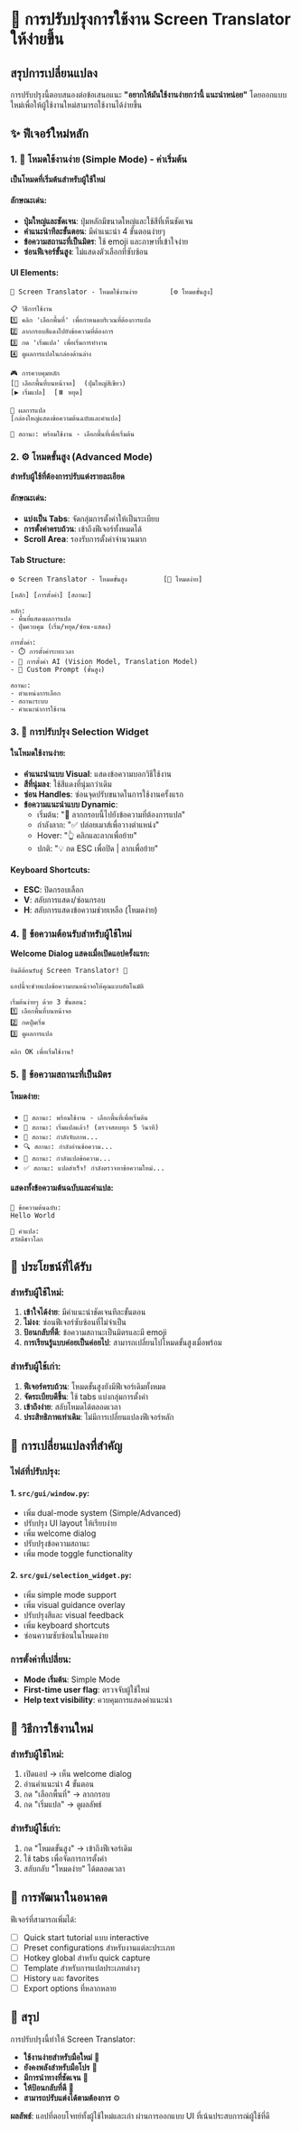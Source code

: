 # 🌟 การปรับปรุงการใช้งาน Screen Translator ให้ง่ายขึ้น

## สรุปการเปลี่ยนแปลง

การปรับปรุงนี้ตอบสนองต่อข้อเสนอแนะ **"อยากให้มันใช้งานง่ายกว่านี้ แนะนำหน่อย"** โดยออกแบบใหม่เพื่อให้ผู้ใช้งานใหม่สามารถใช้งานได้ง่ายขึ้น

## ✨ ฟีเจอร์ใหม่หลัก

### 1. 🌟 โหมดใช้งานง่าย (Simple Mode) - ค่าเริ่มต้น

**เป็นโหมดที่เริ่มต้นสำหรับผู้ใช้ใหม่**

#### ลักษณะเด่น:
- **ปุ่มใหญ่และชัดเจน**: ปุ่มหลักมีขนาดใหญ่และใช้สีที่เห็นชัดเจน
- **คำแนะนำทีละขั้นตอน**: มีคำแนะนำ 4 ขั้นตอนง่ายๆ 
- **ข้อความสถานะที่เป็นมิตร**: ใช้ emoji และภาษาที่เข้าใจง่าย
- **ซ่อนฟีเจอร์ขั้นสูง**: ไม่แสดงตัวเลือกที่ซับซ้อน

#### UI Elements:
```
🌟 Screen Translator - โหมดใช้งานง่าย        [⚙️ โหมดขั้นสูง]

📋 วิธีการใช้งาน
1️⃣ คลิก 'เลือกพื้นที่' เพื่อกำหนดบริเวณที่ต้องการแปล
2️⃣ ลากกรอบสีแดงไปยังข้อความที่ต้องการ  
3️⃣ กด 'เริ่มแปล' เพื่อเริ่มการทำงาน
4️⃣ ดูผลการแปลในกล่องด้านล่าง

🎮 การควบคุมหลัก
[📐 เลือกพื้นที่บนหน้าจอ]  (ปุ่มใหญ่สีเขียว)
[▶️ เริ่มแปล]  [⏸️ หยุด]

📄 ผลการแปล
[กล่องใหญ่แสดงข้อความต้นฉบับและคำแปล]

📍 สถานะ: พร้อมใช้งาน - เลือกพื้นที่เพื่อเริ่มต้น
```

### 2. ⚙️ โหมดขั้นสูง (Advanced Mode)

**สำหรับผู้ใช้ที่ต้องการปรับแต่งรายละเอียด**

#### ลักษณะเด่น:
- **แบ่งเป็น Tabs**: จัดกลุ่มการตั้งค่าให้เป็นระเบียบ
- **การตั้งค่าครบถ้วน**: เข้าถึงฟีเจอร์ทั้งหมดได้
- **Scroll Area**: รองรับการตั้งค่าจำนวนมาก

#### Tab Structure:
```
⚙️ Screen Translator - โหมดขั้นสูง         [🌟 โหมดง่าย]

[หลัก] [การตั้งค่า] [สถานะ]

หลัก:
- พื้นที่แสดงผลการแปล
- ปุ่มควบคุม (เริ่ม/หยุด/ซ่อน-แสดง)

การตั้งค่า:
- ⏱️ การตั้งค่าระยะเวลา
- 🤖 การตั้งค่า AI (Vision Model, Translation Model)  
- 📝 Custom Prompt (ขั้นสูง)

สถานะ:
- ตำแหน่งการเลือก
- สถานะระบบ
- คำแนะนำการใช้งาน
```

### 3. 🎯 การปรับปรุง Selection Widget

#### ในโหมดใช้งานง่าย:
- **คำแนะนำแบบ Visual**: แสดงข้อความบอกวิธีใช้งาน
- **สีที่นุ่มลง**: ใช้สีแดงที่นุ่มกว่าเดิม
- **ซ่อน Handles**: ซ่อนจุดปรับขนาดในการใช้งานครั้งแรก
- **ข้อความแนะนำแบบ Dynamic**:
  - เริ่มต้น: "🎯 ลากกรอบนี้ไปยังข้อความที่ต้องการแปล"
  - กำลังลาก: "✅ ปล่อยเมาส์เพื่อวางตำแหน่ง"
  - Hover: "👆 คลิกและลากเพื่อย้าย"
  - ปกติ: "💡 กด ESC เพื่อปิด | ลากเพื่อย้าย"

#### Keyboard Shortcuts:
- **ESC**: ปิดกรอบเลือก
- **V**: สลับการแสดง/ซ่อนกรอบ
- **H**: สลับการแสดงข้อความช่วยเหลือ (โหมดง่าย)

### 4. 💬 ข้อความต้อนรับสำหรับผู้ใช้ใหม่

**Welcome Dialog แสดงเมื่อเปิดแอปครั้งแรก:**
```
ยินดีต้อนรับสู่ Screen Translator! 🎉

แอปนี้จะช่วยแปลข้อความบนหน้าจอให้คุณแบบอัตโนมัติ

เริ่มต้นง่ายๆ ด้วย 3 ขั้นตอน:
1️⃣ เลือกพื้นที่บนหน้าจอ
2️⃣ กดปุ่มเริ่ม  
3️⃣ ดูผลการแปล

คลิก OK เพื่อเริ่มใช้งาน!
```

### 5. 📱 ข้อความสถานะที่เป็นมิตร

#### โหมดง่าย:
- `📍 สถานะ: พร้อมใช้งาน - เลือกพื้นที่เพื่อเริ่มต้น`
- `🚀 สถานะ: เริ่มแปลแล้ว! (ตรวจสอบทุก 5 วินาที)`
- `📸 สถานะ: กำลังจับภาพ...`
- `🔍 สถานะ: กำลังอ่านข้อความ...`
- `🔄 สถานะ: กำลังแปลข้อความ...`
- `✅ สถานะ: แปลสำเร็จ! กำลังตรวจหาข้อความใหม่...`

#### แสดงทั้งข้อความต้นฉบับและคำแปล:
```
📝 ข้อความต้นฉบับ:
Hello World

🔄 คำแปล:
สวัสดีชาวโลก
```

## 🎯 ประโยชน์ที่ได้รับ

### สำหรับผู้ใช้ใหม่:
1. **เข้าใจได้ง่าย**: มีคำแนะนำชัดเจนทีละขั้นตอน
2. **ไม่งง**: ซ่อนฟีเจอร์ซับซ้อนที่ไม่จำเป็น
3. **ป้อนกลับที่ดี**: ข้อความสถานะเป็นมิตรและมี emoji
4. **การเรียนรู้แบบค่อยเป็นค่อยไป**: สามารถเปลี่ยนไปโหมดขั้นสูงเมื่อพร้อม

### สำหรับผู้ใช้เก่า:
1. **ฟีเจอร์ครบถ้วน**: โหมดขั้นสูงยังมีฟีเจอร์เดิมทั้งหมด
2. **จัดระเบียบดีขึ้น**: ใช้ tabs แบ่งกลุ่มการตั้งค่า
3. **เข้าถึงง่าย**: สลับโหมดได้ตลอดเวลา
4. **ประสิทธิภาพเท่าเดิม**: ไม่มีการเปลี่ยนแปลงฟีเจอร์หลัก

## 🔄 การเปลี่ยนแปลงที่สำคัญ

### ไฟล์ที่ปรับปรุง:

#### 1. `src/gui/window.py`:
- เพิ่ม dual-mode system (Simple/Advanced)
- ปรับปรุง UI layout ให้เรียบง่าย
- เพิ่ม welcome dialog
- ปรับปรุงข้อความสถานะ
- เพิ่ม mode toggle functionality

#### 2. `src/gui/selection_widget.py`:
- เพิ่ม simple mode support
- เพิ่ม visual guidance overlay
- ปรับปรุงสีและ visual feedback
- เพิ่ม keyboard shortcuts
- ซ่อนความซับซ้อนในโหมดง่าย

### การตั้งค่าที่เปลี่ยน:
- **Mode เริ่มต้น**: Simple Mode
- **First-time user flag**: ตรวจจับผู้ใช้ใหม่
- **Help text visibility**: ควบคุมการแสดงคำแนะนำ

## 📖 วิธีการใช้งานใหม่

### สำหรับผู้ใช้ใหม่:
1. เปิดแอป → เห็น welcome dialog
2. อ่านคำแนะนำ 4 ขั้นตอน
3. กด "เลือกพื้นที่" → ลากกรอบ
4. กด "เริ่มแปล" → ดูผลลัพธ์

### สำหรับผู้ใช้เก่า:
1. กด "โหมดขั้นสูง" → เข้าถึงฟีเจอร์เดิม
2. ใช้ tabs เพื่อจัดการการตั้งค่า
3. สลับกลับ "โหมดง่าย" ได้ตลอดเวลา

## 🚀 การพัฒนาในอนาคต

ฟีเจอร์ที่สามารถเพิ่มได้:
- [ ] Quick start tutorial แบบ interactive
- [ ] Preset configurations สำหรับงานแต่ละประเภท
- [ ] Hotkey global สำหรับ quick capture
- [ ] Template สำหรับการแปลประเภทต่างๆ
- [ ] History และ favorites
- [ ] Export options ที่หลากหลาย

## 🎉 สรุป

การปรับปรุงนี้ทำให้ Screen Translator:
- **ใช้งานง่ายสำหรับมือใหม่** 🔰
- **ยังคงพลังสำหรับมือโปร** 💪  
- **มีการนำทางที่ชัดเจน** 🧭
- **ให้ป้อนกลับที่ดี** 💬
- **สามารถปรับแต่งได้ตามต้องการ** ⚙️

**ผลลัพธ์**: แอปที่ตอบโจทย์ทั้งผู้ใช้ใหม่และเก่า ผ่านการออกแบบ UI ที่เน้นประสบการณ์ผู้ใช้ที่ดี